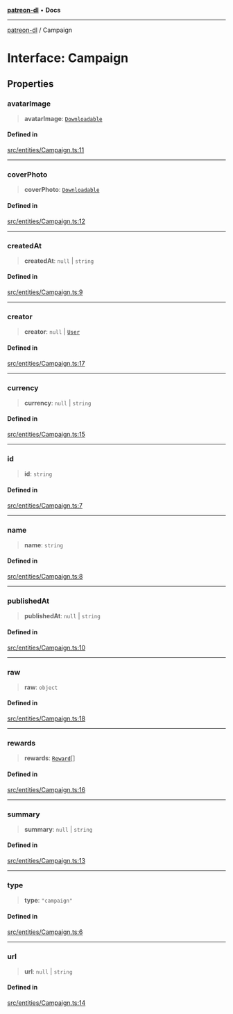 [**patreon-dl**](../README.md) • **Docs**

***

[patreon-dl](../README.md) / Campaign

# Interface: Campaign

## Properties

### avatarImage

> **avatarImage**: [`Downloadable`](../type-aliases/Downloadable.md)

#### Defined in

[src/entities/Campaign.ts:11](https://github.com/patrickkfkan/patreon-dl/blob/3799c917b21e82ba47bd4fda974130f074846e4a/src/entities/Campaign.ts#L11)

***

### coverPhoto

> **coverPhoto**: [`Downloadable`](../type-aliases/Downloadable.md)

#### Defined in

[src/entities/Campaign.ts:12](https://github.com/patrickkfkan/patreon-dl/blob/3799c917b21e82ba47bd4fda974130f074846e4a/src/entities/Campaign.ts#L12)

***

### createdAt

> **createdAt**: `null` \| `string`

#### Defined in

[src/entities/Campaign.ts:9](https://github.com/patrickkfkan/patreon-dl/blob/3799c917b21e82ba47bd4fda974130f074846e4a/src/entities/Campaign.ts#L9)

***

### creator

> **creator**: `null` \| [`User`](User.md)

#### Defined in

[src/entities/Campaign.ts:17](https://github.com/patrickkfkan/patreon-dl/blob/3799c917b21e82ba47bd4fda974130f074846e4a/src/entities/Campaign.ts#L17)

***

### currency

> **currency**: `null` \| `string`

#### Defined in

[src/entities/Campaign.ts:15](https://github.com/patrickkfkan/patreon-dl/blob/3799c917b21e82ba47bd4fda974130f074846e4a/src/entities/Campaign.ts#L15)

***

### id

> **id**: `string`

#### Defined in

[src/entities/Campaign.ts:7](https://github.com/patrickkfkan/patreon-dl/blob/3799c917b21e82ba47bd4fda974130f074846e4a/src/entities/Campaign.ts#L7)

***

### name

> **name**: `string`

#### Defined in

[src/entities/Campaign.ts:8](https://github.com/patrickkfkan/patreon-dl/blob/3799c917b21e82ba47bd4fda974130f074846e4a/src/entities/Campaign.ts#L8)

***

### publishedAt

> **publishedAt**: `null` \| `string`

#### Defined in

[src/entities/Campaign.ts:10](https://github.com/patrickkfkan/patreon-dl/blob/3799c917b21e82ba47bd4fda974130f074846e4a/src/entities/Campaign.ts#L10)

***

### raw

> **raw**: `object`

#### Defined in

[src/entities/Campaign.ts:18](https://github.com/patrickkfkan/patreon-dl/blob/3799c917b21e82ba47bd4fda974130f074846e4a/src/entities/Campaign.ts#L18)

***

### rewards

> **rewards**: [`Reward`](Reward.md)[]

#### Defined in

[src/entities/Campaign.ts:16](https://github.com/patrickkfkan/patreon-dl/blob/3799c917b21e82ba47bd4fda974130f074846e4a/src/entities/Campaign.ts#L16)

***

### summary

> **summary**: `null` \| `string`

#### Defined in

[src/entities/Campaign.ts:13](https://github.com/patrickkfkan/patreon-dl/blob/3799c917b21e82ba47bd4fda974130f074846e4a/src/entities/Campaign.ts#L13)

***

### type

> **type**: `"campaign"`

#### Defined in

[src/entities/Campaign.ts:6](https://github.com/patrickkfkan/patreon-dl/blob/3799c917b21e82ba47bd4fda974130f074846e4a/src/entities/Campaign.ts#L6)

***

### url

> **url**: `null` \| `string`

#### Defined in

[src/entities/Campaign.ts:14](https://github.com/patrickkfkan/patreon-dl/blob/3799c917b21e82ba47bd4fda974130f074846e4a/src/entities/Campaign.ts#L14)
